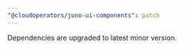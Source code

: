 ```yaml
---
"@cloudoperators/juno-ui-components": patch
---
```


Dependencies are upgraded to latest minor version.
